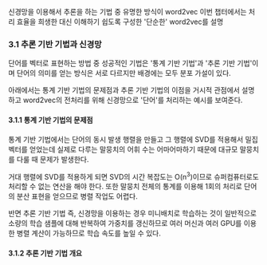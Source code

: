 신경망을 이용해서 추론을 하는 기법 중 유명한 방식이 word2vec
이번 챕터에서는 처리 효율을 희생한 대신 이해하기 쉽도록 구성한 '단순한' word2vec를 설명

### 3.1 추론 기반 기법과 신경망

단어를 벡터로 표현하는 방법 중 성공적인 기법은 '통계 기반 기법'과 '추론 기반 기법'이며 단어의 의미를 얻는 방식은 서로 다르지만 배경에는 모두 분포 가설이 있다.

아래에서는 통계 기반 기법의 문제점과 추론 기반 기법의 이점을 거시적 관점에서 설명하고 word2vec의 전처리를 위해 신경망으로 '단어'를 처리하는 예시를 보여준다.

#### 3.1.1 통계 기반 기법의 문제점

통계 기반 기법에서는 단어의 동시 발생 행렬을 만들고 그 행렬에 SVD를 적용해서 밀집 벡터를 얻었는데 실제로 다루는 말뭉치의 어휘 수는 어마어마하기 때문에 대규모 말뭉치를 다룰 때 문제가 발생한다.

거대 행렬에 SVD를 적용하게 되면 SVD의 시간 복잡도는 O(n<sup>3</sup>)이므로 슈퍼컴퓨터로도 처리할 수 없는 연산을 해야 한다. 또한 말뭉치 전체의 통계를 이용해 1회의 처리로 단어의 분산 표현을 얻으므로 병렬 작업도 어렵다.

반면 추론 기반 기법 즉, 신경망을 이용하는 경우 미니배치로 학습하는 것이 일반적으로 소량의 학습 샘플에 대해 반복하여 가중치를 갱신하므로 여러 머신과 여러 GPU를 이용한 병렬 계산이 가능하므로 학습 속도를 높일 수 있다.

#### 3.1.2 추론 기반 기법 개요

